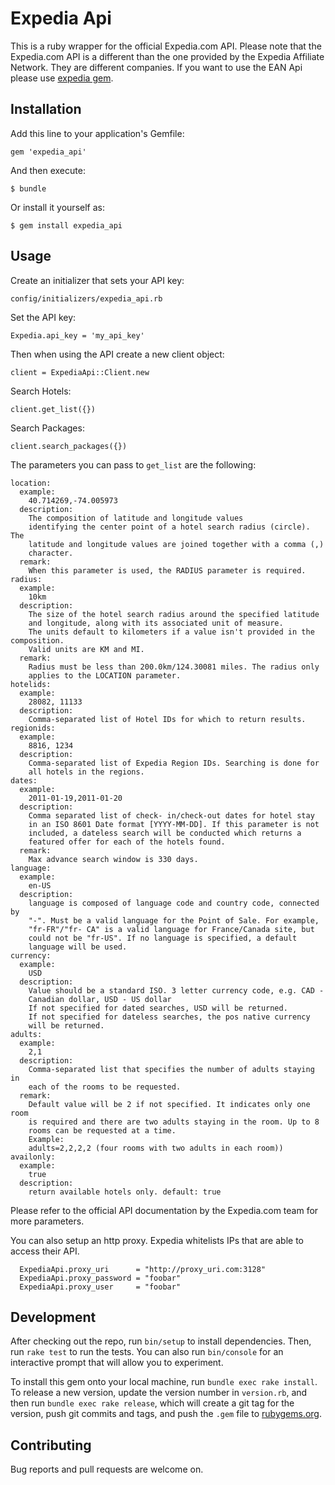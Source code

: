 # Expedia Api

This is a ruby wrapper for the official Expedia.com API. Please note that the Expedia.com API is a different than the one provided by the Expedia Affiliate Network. They are different companies. If you want to use the EAN Api please use [expedia gem](https://github.com/zaidakram/expedia).


## Installation

Add this line to your application's Gemfile:

```
gem 'expedia_api'
```

And then execute:

    $ bundle

Or install it yourself as:

    $ gem install expedia_api

## Usage

Create an initializer that sets your API key:

```
config/initializers/expedia_api.rb

````

Set the API key:

```
Expedia.api_key = 'my_api_key'

```

Then when using the API create a new client object:

```
client = ExpediaApi::Client.new
```

Search Hotels:
```
client.get_list({})
```

Search Packages:

```
client.search_packages({})
```

The parameters you can pass to `get_list` are the following:

```
location:
  example:
    40.714269,-74.005973
  description:
    The composition of latitude and longitude values
    identifying the center point of a hotel search radius (circle). The
    latitude and longitude values are joined together with a comma (,)
    character.
  remark:
    When this parameter is used, the RADIUS parameter is required.
radius:
  example:
    10km
  description:
    The size of the hotel search radius around the specified latitude
    and longitude, along with its associated unit of measure.
    The units default to kilometers if a value isn't provided in the composition.
    Valid units are KM and MI.
  remark:
    Radius must be less than 200.0km/124.30081 miles. The radius only
    applies to the LOCATION parameter.
hotelids:
  example:
    28082, 11133
  description:
    Comma-separated list of Hotel IDs for which to return results.
regionids:
  example:
    8816, 1234
  description:
    Comma-separated list of Expedia Region IDs. Searching is done for
    all hotels in the regions.
dates:
  example:
    2011-01-19,2011-01-20
  description:
    Comma separated list of check- in/check-out dates for hotel stay
    in an ISO 8601 Date format [YYYY-MM-DD]. If this parameter is not
    included, a dateless search will be conducted which returns a
    featured offer for each of the hotels found.
  remark:
    Max advance search window is 330 days.
language:
  example:
    en-US
  description:
    language is composed of language code and country code, connected by
    "-". Must be a valid language for the Point of Sale. For example,
    "fr-FR"/"fr- CA" is a valid language for France/Canada site, but
    could not be "fr-US". If no language is specified, a default
    language will be used.
currency:
  example:
    USD
  description:
    Value should be a standard ISO. 3 letter currency code, e.g. CAD -
    Canadian dollar, USD - US dollar
    If not specified for dated searches, USD will be returned.
    If not specified for dateless searches, the pos native currency
    will be returned.
adults:
  example:
    2,1
  description:
    Comma-separated list that specifies the number of adults staying in
    each of the rooms to be requested.
  remark:
    Default value will be 2 if not specified. It indicates only one room
    is required and there are two adults staying in the room. Up to 8
    rooms can be requested at a time.
    Example:
    adults=2,2,2,2 (four rooms with two adults in each room))
availonly:
  example:
    true
  description:
    return available hotels only. default: true
```

Please refer to the official API documentation by the Expedia.com team for more parameters.

You can also setup an http proxy. Expedia whitelists IPs that are able to access their API.

```
  ExpediaApi.proxy_uri      = "http://proxy_uri.com:3128"
  ExpediaApi.proxy_password = "foobar"
  ExpediaApi.proxy_user     = "foobar"
```


## Development

After checking out the repo, run `bin/setup` to install dependencies. Then, run `rake test` to run the tests. You can also run `bin/console` for an interactive prompt that will allow you to experiment.

To install this gem onto your local machine, run `bundle exec rake install`. To release a new version, update the version number in `version.rb`, and then run `bundle exec rake release`, which will create a git tag for the version, push git commits and tags, and push the `.gem` file to [rubygems.org](https://rubygems.org).

## Contributing

Bug reports and pull requests are welcome on.
